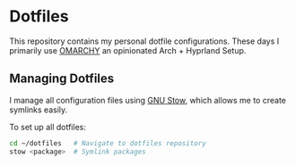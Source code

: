 # Dotfiles

This repository contains my personal dotfile configurations.
These days I primarily use [OMARCHY](https://omarchy.org) an opinionated Arch + Hyprland Setup.

## Managing Dotfiles

I manage all configuration files using [GNU Stow](https://www.gnu.org/software/stow/), which allows me to create symlinks easily.

To set up all dotfiles:

```sh
cd ~/dotfiles   # Navigate to dotfiles repository
stow <package>  # Symlink packages
```
